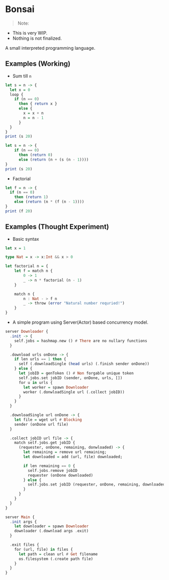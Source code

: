 # Bonsai
> Note:
- This is very WIP.
- Nothing is not finalized.

A small interpreted programming language.

<!-- haskell gives okay syntax highlighting -->
## Examples (Working)

- Sum till `n`
```haskell
let s = n -> {
  let x = 0
  loop {
    if (n == 0) 
      then { return x }
      else {
        x = x + n
        n = n - 1
      }
  }
}
print (s 20)

let s = n -> {
    if (n == 0)
      then (return 0)
      else (return (n + (s (n - 1))))
}
print (s 20)
```
- Factorial
```haskell
let f = n -> {
  if (n == 0)
    then (return 1)
    else (return (n * (f (n - 1))))
}
print (f 20)
```

## Examples (Thought Experiment)

- Basic syntax
```haskell
let x = 1

type Nat = x -> x:Int && x > 0

let factorial n = {
    let f = match n {
        0 -> 1
        _ -> n * factorial (n - 1)
    }

    match n {
        n : Nat - > f n
        _ -> throw (error "Natural number requried!")
    }
}
```

- A simple program using Server(Actor) based concurrency model.
```haskell
server Downloader {
  .init -> {
    self.jobs = hashmap.new () # There are no nullary functions
  }

  .download urls onDone -> {
    if len urls == 1 then {
      self (.downloadSingle (head urls) (.finish sender onDone))
    } else {
      let jobID = genToken () # Non forgable unique token
      self.jobs.set jobID (sender, onDone, urls, [])
      for u in urls {
        let worker = spawn Downloader
        worker (.donwloadSingle url (.collect jobID))
      }
    }
  }

  .downloadSingle url onDone -> {
    let file = wget url # Blocking
    sender (onDone url file)
  }

  .collect jobID url file -> {
    match self.jobs.get jobID {
      (requester, onDone, remaining, donwloaded) -> {
        let remaining = remove url remaining;
        let downloaded = add (url, file) downloaded;

        if len remaining == 0 {
          self.jobs.remove jobID
          requester (onDone downloaded)
        } else {
          self.jobs.set jobID (requester, onDone, remaining, downloaded)
        }
      }
    }
  }
}

server Main {
  .init args {
    let downloader = spawn Downloader
    downloader (.download args .exit)
  }

  .exit files {
    for (url, file) in files {
      let path = clean url # Get filename
      os.filesystem (.create path file)
    }
  }
}
```